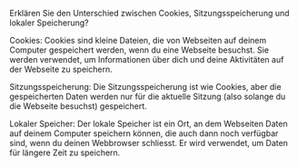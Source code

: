 Erklären Sie den Unterschied zwischen Cookies, Sitzungsspeicherung und lokaler Speicherung?

Cookies: 
Cookies sind kleine Dateien, die von Webseiten auf deinem Computer gespeichert werden, wenn du eine Webseite besuchst. 
Sie werden verwendet, um Informationen über dich und deine Aktivitäten auf der Webseite zu speichern.

Sitzungsspeicherung: 
Die Sitzungsspeicherung ist wie Cookies, aber die gespeicherten Daten werden nur für die aktuelle Sitzung (also solange du die Webseite besuchst) gespeichert.

Lokaler Speicher: 
Der lokale Speicher ist ein Ort, an dem Webseiten Daten auf deinem Computer speichern können, die auch dann noch verfügbar sind, 
wenn du deinen Webbrowser schliesst. Er wird verwendet, um Daten für längere Zeit zu speichern.
